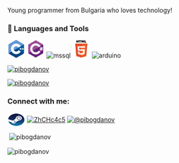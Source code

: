 Young programmer from Bulgaria who loves technology!


### 🧰 Languages and Tools

<p><img src="https://raw.githubusercontent.com/devicons/devicon/master/icons/cplusplus/cplusplus-original.svg" alt="cplusplus" width="40" height="40"/>
<img src="https://raw.githubusercontent.com/devicons/devicon/master/icons/csharp/csharp-original.svg" alt="csharp" width="40" height="40"/>
<img src="https://www.svgrepo.com/show/303229/microsoft-sql-server-logo.svg" alt="mssql" width="40" height="40"/>
<img src="https://raw.githubusercontent.com/devicons/devicon/master/icons/html5/html5-original-wordmark.svg" alt="html5" width="40" height="40"/>
<img src="https://cdn.worldvectorlogo.com/logos/arduino-1.svg" alt="arduino" width="40" height="40"/> </a> <a href="https://www.w3schools.com/cpp/" target="_blank" rel="noreferrer"></p>

<p align="left"> <img src="https://komarev.com/ghpvc/?username=pibogdanov&label=Profile%20views&color=0e75b6&style=flat" alt="pibogdanov" /> </p>

<p align="left"> <a href="https://github.com/ryo-ma/github-profile-trophy"><img src="https://github-profile-trophy.vercel.app/?username=pibogdanov" alt="pibogdanov" /></a> </p>

<h3 align="left">Connect with me:</h3>
<p align="left">
<a href="https://steamcommunity.com/id/PIBogdanov/" target="blank"><img align="center" src="https://raw.githubusercontent.com/github/explore/84354664714c333c785c6f2cb9b77d2514014ef8/topics/steam/steam.png" alt="PIBogdanov" height="30" width="40" /></a>
<a href="https://discord.gg/ZhCHc4c5" target="blank"><img align="center" src="https://raw.githubusercontent.com/rahuldkjain/github-profile-readme-generator/master/src/images/icons/Social/discord.svg" alt="ZhCHc4c5" height="30" width="40" /></a>
<a href="https://twitter.com/pibogdanov" target="blank"><img align="center" src="https://raw.githubusercontent.com/rahuldkjain/github-profile-readme-generator/master/src/images/icons/Social/twitter.svg" alt="@pibogdanov" height="30" width="40" /></a>
</p>


<p>&nbsp;<img align="center" src="https://github-readme-stats.vercel.app/api?username=pibogdanov&show_icons=true&locale=en" alt="pibogdanov" /></p>

<p><img align="center" src="https://github-readme-streak-stats.herokuapp.com/?user=pibogdanov&" alt="pibogdanov" /></p>
